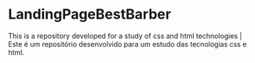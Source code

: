 # LandingPageBestBarber
This is a repository developed for a study of css and html technologies | Este é um repositório desenvolvido para um estudo das tecnologias css e html.
